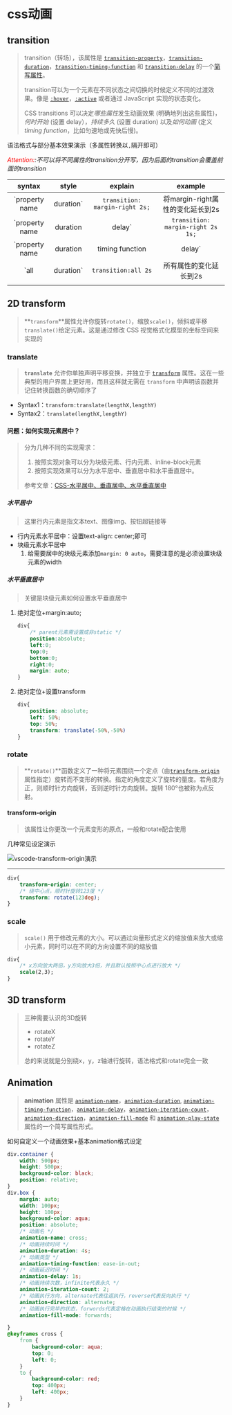 # css动画

## transition

> transition（转场），该属性是 [`transition-property`](https://developer.mozilla.org/zh-CN/docs/Web/CSS/transition-property)，[`transition-duration`](https://developer.mozilla.org/zh-CN/docs/Web/CSS/transition-duration)，[`transition-timing-function`](https://developer.mozilla.org/zh-CN/docs/Web/CSS/transition-timing-function) 和 [`transition-delay`](https://developer.mozilla.org/zh-CN/docs/Web/CSS/transition-delay) 的一个[简写属性](https://developer.mozilla.org/en-US/docs/Web/CSS/Shorthand_properties)。
>
> transition可以为一个元素在不同状态之间切换的时候定义不同的过渡效果。像是 [`:hover`](https://developer.mozilla.org/zh-CN/docs/Web/CSS/:hover)，[`:active`](https://developer.mozilla.org/zh-CN/docs/Web/CSS/:active) 或者通过 JavaScript 实现的状态变化。
>
> CSS transitions 可以决定*哪些属性*发生动画效果 (明确地列出这些属性)，*何时开始* (设置 delay），*持续多久* (设置 duration) 以及*如何动画* (定义*timing function*，比如匀速地或先快后慢)。

语法格式与部分基本效果演示（多属性转换以`,`隔开即可）

*<font color="red">Attention:</font>:不可以将不同属性的transition分开写，因为后面的transition会覆盖前面的transition*

|                     syntax                     |                     style                     |                           explain                            |                           example                            |
| :--------------------------------------------: | :-------------------------------------------: | :----------------------------------------------------------: | :----------------------------------------------------------: |
|           `property name |duration`            |        `transition: margin-right 2s;`         |               将margin-right属性的变化延长到2s               | ![vscode-transition演示1](/Users/apple/Documents/Notes/assets/vscode-transition演示1.gif) |
|         `property name|duration|delay`         |       `transition: margin-right 2s 1s;`       |   将margin-right属性的变化延长到2s，并且该变化延迟一秒发生   | ![vscode-transition演示2](/Users/apple/Documents/Notes/assets/vscode-transition演示2.gif) |
| `property name|duration|timing function|delay` | `transition: margin-right 2s ease-in-out 1s;` | 将margin-right属性的变化延长到2s，延迟1s发生，并且过渡式的时间动画效果为ease-in-out | ![vscode-transition演示3](/Users/apple/Documents/Notes/assets/vscode-transition演示3.gif) |
|                 `all|duration`                 |              `transition:all 2s`              |                    所有属性的变化延长到2s                    |                              -                               |
|                                                |                                               |                                                              |                                                              |

## 2D transform

> **`transform`**属性允许你旋转`rotate()`，缩放`scale()`，倾斜或平移`translate()`给定元素。这是通过修改 CSS 视觉格式化模型的坐标空间来实现的

### translate

> **`translate`** 允许你单独声明平移变换，并独立于 [`transform`](https://developer.mozilla.org/zh-CN/docs/Web/CSS/transform) 属性。这在一些典型的用户界面上更好用，而且这样就无需在 `transform` 中声明该函数并记住转换函数的确切顺序了

- Syntax1：`transform:translate(lengthX,lengthY)`
- Syntax2：`translate(lengthX,lengthY)`

#### 问题：如何实现元素居中？

> 分为几种不同的实现需求：
>
> 1. 按照实现对象可以分为块级元素、行内元素、inline-block元素
> 2. 按照实现效果可以分为水平居中、垂直居中和水平垂直居中。
>
> 参考文章：[CSS-水平居中、垂直居中、水平垂直居中](https://segmentfault.com/a/1190000014116655)

##### 水平居中

> 这里行内元素是指文本text、图像img、按钮超链接等

- 行内元素水平居中：设置text-align: center;即可
- 块级元素水平居中
  1. 给需要居中的块级元素添加`margin: 0 auto`，需要注意的是必须设置块级元素的width

##### 水平垂直居中

> 关键是块级元素如何设置水平垂直居中

1. 绝对定位+margin:auto;

   ```css
   div{
       /* parent元素需设置成非static */
       position:absolute;
       left:0;
       top:0;
       bottom:0;
       right:0;
       margin: auto;
   }
   ```

2. 绝对定位+设置transform

   ```css
   div{
       position: absolute;
       left: 50%;
       top: 50%;
       transform: translate(-50%,-50%)
   }
   ```

### rotate

> **`rotate()`**函数定义了一种将元素围绕一个定点（由[`transform-origin`](https://developer.mozilla.org/zh-CN/docs/Web/CSS/transform-origin)属性指定）旋转而不变形的转换。指定的角度定义了旋转的量度。若角度为正，则顺时针方向旋转，否则逆时针方向旋转。旋转 180°也被称为点反射。

#### transform-origin

> 该属性让你更改一个元素变形的原点，一般和rotate配合使用

几种常见设定演示

![vscode-transform-origin演示](/Users/apple/Documents/Notes/assets/vscode-transform-origin演示.gif)

----

```css
div{
    transform-origin: center;
    /* 绕中心点，顺时针旋转123度 */
    transform: rotate(123deg);
}
```

### scale

> `scale()` 用于修改元素的大小。可以通过向量形式定义的缩放值来放大或缩小元素，同时可以在不同的方向设置不同的缩放值

```css
div{
    /* x方向放大两倍，y方向放大3倍，并且默认按照中心点进行放大 */
    scale(2,3);
}
```

## 3D transform

> 三种需要认识的3D旋转
>
> - rotateX
> - rotateY
> - rotateZ
>
> 总的来说就是分别绕x，y，z轴进行旋转，语法格式和rotate完全一致

## Animation

> **animation** 属性是 [`animation-name`](https://developer.mozilla.org/zh-CN/docs/Web/CSS/animation-name)，[`animation-duration`](https://developer.mozilla.org/zh-CN/docs/Web/CSS/animation-duration), [`animation-timing-function`](https://developer.mozilla.org/zh-CN/docs/Web/CSS/animation-timing-function)，[`animation-delay`](https://developer.mozilla.org/zh-CN/docs/Web/CSS/animation-delay)，[`animation-iteration-count`](https://developer.mozilla.org/zh-CN/docs/Web/CSS/animation-iteration-count)，[`animation-direction`](https://developer.mozilla.org/zh-CN/docs/Web/CSS/animation-direction)，[`animation-fill-mode`](https://developer.mozilla.org/zh-CN/docs/Web/CSS/animation-fill-mode) 和 [`animation-play-state`](https://developer.mozilla.org/zh-CN/docs/Web/CSS/animation-play-state) 属性的一个简写属性形式。

如何自定义一个动画效果+基本animation格式设定

```css
div.container {
    width: 500px;
    height: 500px;
    background-color: black;
    position: relative;
}
div.box {
    margin: auto;
    width: 100px;
    height: 100px;
    background-color: aqua;
    position: absolute;
    /* 动画名 */
    animation-name: cross;
    /* 动画持续时间 */
    animation-duration: 4s;
    /* 动画类型 */
    animation-timing-function: ease-in-out;
    /* 动画延迟时间 */
    animation-delay: 1s;
    /* 动画持续次数，infinite代表永久 */
    animation-iteration-count: 2;
    /* 动画执行方向，alternate代表往返执行，reverse代表反向执行 */
    animation-direction: alternate;
    /* 动画执行完毕的状态，forwords代表定格在动画执行结束的时候 */
    animation-fill-mode: forwards;

}
@keyframes cross {
    from {
        background-color: aqua;
        top: 0;
        left: 0;
    }
    to {
        background-color: red;
        top: 400px;
        left: 400px;
    }
}
```

